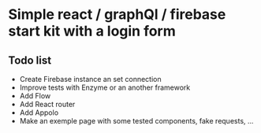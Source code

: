 # Simple react / graphQl / firebase start kit with a login form

## Todo list

* Create Firebase instance an set connection
* Improve tests with Enzyme or an another framework
* Add Flow
* Add React router
* Add Appolo
* Make an exemple page with some tested components, fake requests, ...
